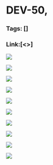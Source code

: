 # DEV-50,
### Tags: []
### Link:[<>]

![](../images/DEV-50/DEV-50-A1.png)

![](../images/DEV-50/DEV-50-A2.png)

![](../images/DEV-50/DEV-50-A3.png)

![](../images/DEV-50/DEV-50-A4.png)

![](../images/DEV-50/DEV-50-A5.png)

![](../images/DEV-50/DEV-50-A6.png)

![](../images/DEV-50/DEV-50-A7.png)

![](../images/DEV-50/DEV-50-A8.png)

![](../images/DEV-50/DEV-50-A9.png)

![](../images/DEV-50/DEV-50-A10.png)

